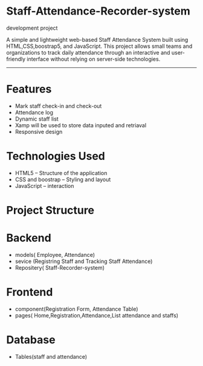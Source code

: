 # Staff-Attendance-Recorder-system
development project


A simple and lightweight web-based Staff Attendance System built using HTML,CSS,boostrap5, and JavaScript. This project allows small teams and organizations to track daily attendance through an interactive and user-friendly interface without relying on server-side technologies.

---

# Features

-  Mark staff check-in and check-out
-  Attendance log 
-  Dynamic staff list 
-  Xamp will be used to store data inputed and retriaval
-  Responsive design 



# Technologies Used

- HTML5 – Structure of the application  
- CSS and boostrap – Styling and layout  
- JavaScript – interaction 



# Project Structure

# Backend
- models( Employee, Attendance)
- sevice (Registring Staff and Tracking Staff Attendance)
- Repositery( Staff-Recorder-system)
# Frontend
- component(Registration Form, Attendance Table)
- pages( Home,Registration,Attendance,List attendance and staffs)
# Database
- Tables(staff and attendance)


